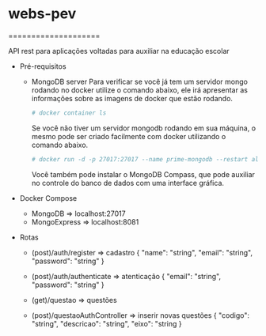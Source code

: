 # webs-pev
====================

API rest para aplicações voltadas para auxiliar na educação escolar

+ Pré-requisitos
    - MongoDB server
        Para verificar se você já tem um servidor mongo rodando no docker utilize o comando abaixo, ele irá apresentar as informações sobre as imagens de docker que estão rodando.
        ```sh
        # docker container ls
        ```
        Se você não tiver um servidor mongodb rodando em sua máquina, o mesmo pode ser criado facilmente com docker utilizando o comando abaixo.
        ```sh
        # docker run -d -p 27017:27017 --name prime-mongodb --restart always mongo
        ```
        Você também pode instalar o MongoDB Compass, que pode auxiliar no controle do banco de dados com uma interface gráfica.
+ Docker Compose
    - MongoDB       =>  localhost:27017
    - MongoExpress  =>  localhost:8081

+ Rotas
    - (post)/auth/register          =>  cadastro
        {
            "name": "string",
            "email": "string",
            "password": "string"
        }
    - (post)/auth/authenticate      =>  atenticação
        {
            "email": "string",
            "password": "string"
        }
    - (get)/questao               =>  questões

    - (post)/questaoAuthController  => inserir novas questões
        {
            "codigo": "string",
            "descricao": "string",
            "eixo": "string
        }

